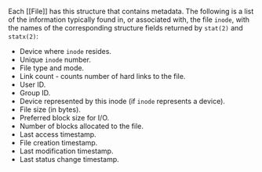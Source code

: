 Each [[File]] has this structure that contains metadata. The following is a list of the information typically found in, or associated with, the file `inode`, with the names of the corresponding structure fields returned by `stat(2)` and `statx(2)`:
* Device where `inode` resides.
* Unique `inode` number.
* File type and mode.
* Link count - counts number of hard links to the file.
* User ID.
* Group ID.
* Device represented by this inode (if `inode` represents a device).
* File size (in bytes).
* Preferred block size for I/O.
* Number of blocks allocated to the file.
* Last access timestamp.
* File creation timestamp.
* Last modification timestamp.
* Last status change timestamp.